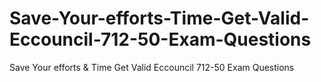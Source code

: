 # Save-Your-efforts-Time-Get-Valid-Eccouncil-712-50-Exam-Questions
Save Your efforts &amp; Time Get Valid Eccouncil 712-50 Exam Questions
